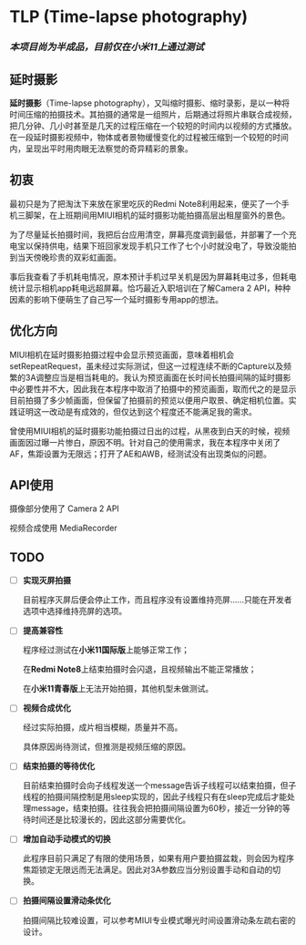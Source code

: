 # TLP (Time-lapse photography)

### *本项目尚为半成品，目前仅在小米11上通过测试*

## 延时摄影

**延时摄影**（Time-lapse photography），又叫缩时摄影、缩时录影，是以一种将时间压缩的拍摄技术。其拍摄的通常是一组照片，后期通过将照片串联合成视频，把几分钟、几小时甚至是几天的过程压缩在一个较短的时间内以视频的方式播放。在一段延时摄影视频中，物体或者景物缓慢变化的过程被压缩到一个较短的时间内，呈现出平时用肉眼无法察觉的奇异精彩的景象。

## 初衷

最初只是为了把淘汰下来放在家里吃灰的Redmi Note8利用起来，便买了一个手机三脚架，在上班期间用MIUI相机的延时摄影功能拍摄高层出租屋窗外的景色。

为了尽量延长拍摄时间，我把后台应用清空，屏幕亮度调到最低，并部署了一个充电宝以保持供电，结果下班回家发现手机只工作了七个小时就没电了，导致没能拍到当天傍晚珍贵的双彩虹画面。

事后我查看了手机耗电情况，原本预计手机过早关机是因为屏幕耗电过多，但耗电统计显示相机app耗电远超屏幕。恰巧最近入职培训在了解Camera 2 API，种种因素的影响下便萌生了自己写一个延时摄影专用app的想法。

## 优化方向

MIUI相机在延时摄影拍摄过程中会显示预览画面，意味着相机会setRepeatRequest，虽未经过实际测试，但这一过程连续不断的Capture以及频繁的3A调整应当是相当耗电的。我认为预览画面在长时间长拍摄间隔的延时摄影中必要性并不大，因此我在本程序中取消了拍摄中的预览画面，取而代之的是显示目前拍摄了多少帧画面，但保留了拍摄前的预览以便用户取景、确定相机位置。实践证明这一改动是有成效的，但仅达到这个程度还不能满足我的需求。

曾使用MIUI相机的延时摄影功能拍摄过日出的过程，从黑夜到白天的时候，视频画面因过曝一片惨白，原因不明。针对自己的使用需求，我在本程序中关闭了AF，焦距设置为无限远；打开了AE和AWB，经测试没有出现类似的问题。

## API使用

摄像部分使用了 Camera 2 API

视频合成使用 MediaRecorder

## TODO

- [ ] **实现灭屏拍摄**

  目前程序灭屏后便会停止工作，而且程序没有设置维持亮屏……只能在开发者选项中选择维持亮屏的选项。

- [ ] **提高兼容性**

  程序经过测试在**小米11国际版**上能够正常工作；

  在**Redmi Note8**上结束拍摄时会闪退，且视频输出不能正常播放；

  在**小米11青春版**上无法开始拍摄，其他机型未做测试。

- [ ] **视频合成优化**

  经过实际拍摄，成片相当模糊，质量并不高。

  具体原因尚待测试，但推测是视频压缩的原因。

- [ ] **结束拍摄的等待优化**

  目前结束拍摄时会向子线程发送一个message告诉子线程可以结束拍摄，但子线程的拍摄间隔控制是用sleep实现的，因此子线程只有在sleep完成后才能处理message，结束拍摄。往往我会把拍摄间隔设置为60秒，接近一分钟的等待时间还是比较漫长的，因此这部分需要优化。

- [ ] **增加自动手动模式的切换**

  此程序目前只满足了有限的使用场景，如果有用户要拍摄盆栽，则会因为程序焦距锁定无限远而无法满足。因此对3A参数应当分别设置手动和自动的切换。

- [ ] **拍摄间隔设置滑动条优化**

  拍摄间隔比较难设置，可以参考MIUI专业模式曝光时间设置滑动条左疏右密的设计。

